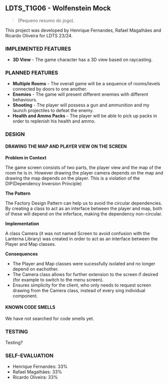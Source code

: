 ## LDTS_T1G06 - Wolfenstein Mock

> (Pequeno resumo do jogo).

This project was developed by Henrique Fernandes, Rafael Magalhães and Ricardo Oliveira for LDTS 23/24.

### IMPLEMENTED FEATURES

- **3D View** - The game character has a 3D view based on raycasting.

### PLANNED FEATURES

- **Multiple Rooms** - The overall game will be a sequence of rooms/levels connected by doors to one another.
- **Enemies** - The game will present different enemies with different behaviours.
- **Shooting** - The player will possess a gun and ammunition and my launch projectiles to defeat the enemy.
- **Health and Ammo Packs** - The player will be able to pick up packs in order to replenish his health and ammo.

### DESIGN

#### DRAWING THE MAP AND PLAYER VIEW ON THE SCREEN

**Problem in Context**

The game screen consists of two parts, the player view and the map of the room he is in. However drawing the player camera depends on the map and drawing the map depends on the player. This is a violation of the DIP(Dependency Inversion Principle)

**The Pattern**

The Factory Design Pattern can help us to avoid the circular dependencies. By creating a class to act as an interface between the player and map, both of these will depend on the inferface, making the dependency non-circular.

**Implementation**

A class Camera (it was not named Screen to avoid confusion with the Lanterna Library) was created in order to act as an interface between the Player and Map classes.

**Consequences**

- The Player and Map classes were sucessfully isolated and no longer depend on eachother.
- The Camera class allows for further extension to the screen if desired (for example to switch to the menu screen).
- Ensures simplicity for the client, who only needs to request screen drawing from the Camera class, instead of every sing individual component.

#### KNOWN CODE SMELLS

We have not searched for code smells yet.

### TESTING

Testing?

### SELF-EVALUATION

- Henrique Fernandes: 33%
- Rafael Magalhães: 33%
- Ricardo Oliveira: 33%
